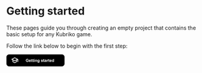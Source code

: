 # Getting started

These pages guide you through creating an empty project that contains the basic setup for any Kubriko game.

Follow the link below to begin with the first step:

[<img src="images/badge_getting_started.png" alt="Getting started" height="32px" />](https://github.com/pandulapeter/kubriko/blob/main/documentation/GETTING_STARTED_01.md)